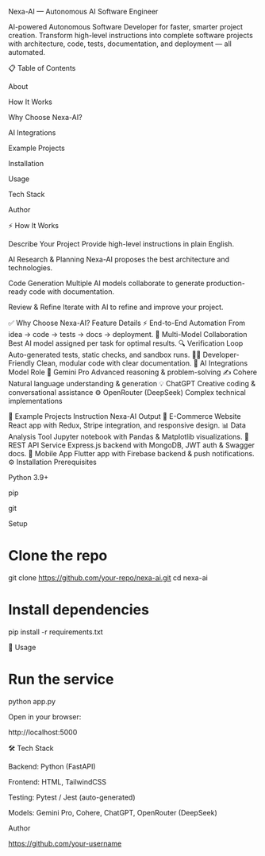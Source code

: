 Nexa-AI — Autonomous AI Software Engineer

AI-powered Autonomous Software Developer for faster, smarter project creation.
Transform high-level instructions into complete software projects with architecture, code, tests, documentation, and deployment — all automated.

📋 Table of Contents

About

How It Works

Why Choose Nexa-AI?

AI Integrations

Example Projects

Installation

Usage

Tech Stack

Author

⚡️ How It Works

Describe Your Project
Provide high-level instructions in plain English.


AI Research & Planning
Nexa-AI proposes the best architecture and technologies.

Code Generation
Multiple AI models collaborate to generate production-ready code with documentation.

Review & Refine
Iterate with AI to refine and improve your project.


✅ Why Choose Nexa-AI?
Feature	Details
⚡️ End-to-End Automation	From idea → code → tests → docs → deployment.
🤝 Multi-Model Collaboration	Best AI model assigned per task for optimal results.
🔍 Verification Loop	Auto-generated tests, static checks, and sandbox runs.
🧑‍💻 Developer-Friendly	Clean, modular code with clear documentation.
🧠 AI Integrations
Model	Role
🧩 Gemini Pro	Advanced reasoning & problem-solving
✍️ Cohere	Natural language understanding & generation
💡 ChatGPT	Creative coding & conversational assistance
⚙️ OpenRouter (DeepSeek)	Complex technical implementations

📂 Example Projects
Instruction	Nexa-AI Output
🛒 E-Commerce Website	React app with Redux, Stripe integration, and responsive design.
📊 Data Analysis Tool	Jupyter notebook with Pandas & Matplotlib visualizations.
🔐 REST API Service	Express.js backend with MongoDB, JWT auth & Swagger docs.
📱 Mobile App	Flutter app with Firebase backend & push notifications.
⚙️ Installation
Prerequisites

Python 3.9+

pip

git

Setup
# Clone the repo
git clone https://github.com/your-repo/nexa-ai.git
cd nexa-ai

# Install dependencies
pip install -r requirements.txt

🚀 Usage
# Run the service
python app.py


Open in your browser:

http://localhost:5000

🛠 Tech Stack

Backend: Python (FastAPI)

Frontend: HTML, TailwindCSS

Testing: Pytest / Jest (auto-generated)

Models: Gemini Pro, Cohere, ChatGPT, OpenRouter (DeepSeek)

Author

https://github.com/your-username
